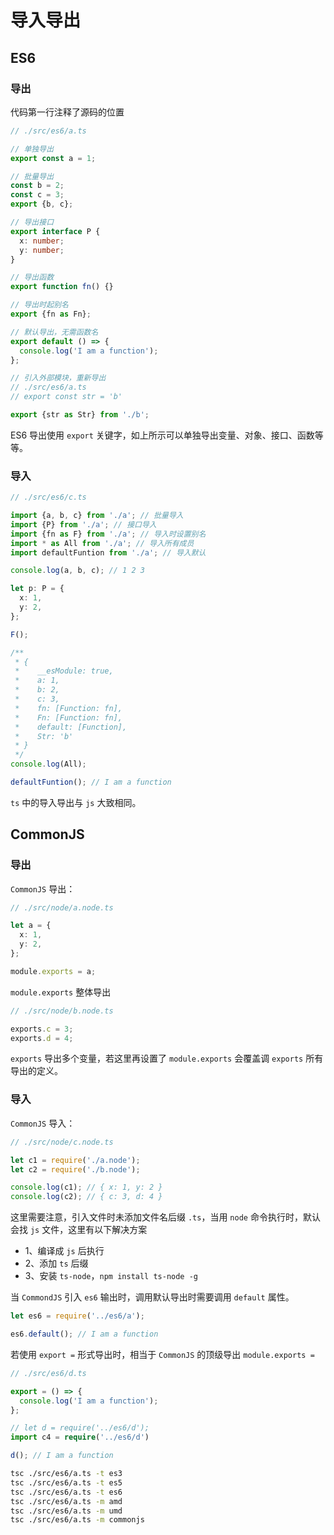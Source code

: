 # 导入导出

## ES6

### 导出

代码第一行注释了源码的位置

```ts
// ./src/es6/a.ts

// 单独导出
export const a = 1;

// 批量导出
const b = 2;
const c = 3;
export {b, c};

// 导出接口
export interface P {
  x: number;
  y: number;
}

// 导出函数
export function fn() {}

// 导出时起别名
export {fn as Fn};

// 默认导出，无需函数名
export default () => {
  console.log('I am a function');
};

// 引入外部模块，重新导出
// ./src/es6/a.ts
// export const str = 'b'

export {str as Str} from './b';
```

ES6 导出使用 `export` 关键字，如上所示可以单独导出变量、对象、接口、函数等等。

### 导入

```ts
// ./src/es6/c.ts

import {a, b, c} from './a'; // 批量导入
import {P} from './a'; // 接口导入
import {fn as F} from './a'; // 导入时设置别名
import * as All from './a'; // 导入所有成员
import defaultFuntion from './a'; // 导入默认

console.log(a, b, c); // 1 2 3

let p: P = {
  x: 1,
  y: 2,
};

F();

/**
 * {
 *    __esModule: true,
 *    a: 1,
 *    b: 2,
 *    c: 3,
 *    fn: [Function: fn],
 *    Fn: [Function: fn],
 *    default: [Function],
 *    Str: 'b'
 * }
 */
console.log(All);

defaultFuntion(); // I am a function
```

`ts` 中的导入导出与 `js` 大致相同。

## CommonJS

### 导出

`CommonJS` 导出：

```ts
// ./src/node/a.node.ts

let a = {
  x: 1,
  y: 2,
};

module.exports = a;
```

`module.exports` 整体导出

```ts
// ./src/node/b.node.ts

exports.c = 3;
exports.d = 4;
```

`exports` 导出多个变量，若这里再设置了 `module.exports` 会覆盖调 `exports` 所有导出的定义。

### 导入

`CommonJS` 导入：

```ts
// ./src/node/c.node.ts

let c1 = require('./a.node');
let c2 = require('./b.node');

console.log(c1); // { x: 1, y: 2 }
console.log(c2); // { c: 3, d: 4 }
```

这里需要注意，引入文件时未添加文件名后缀 `.ts`，当用 `node` 命令执行时，默认会找 `js` 文件，这里有以下解决方案

- 1、编译成 `js` 后执行
- 2、添加 `ts` 后缀
- 3、安装 `ts-node`，`npm install ts-node -g`

当 `CommondJS` 引入 `es6` 输出时，调用默认导出时需要调用 `default` 属性。

```ts
let es6 = require('../es6/a');

es6.default(); // I am a function
```

若使用 `export =` 形式导出时，相当于 `CommonJS` 的顶级导出 `module.exports =`

```ts
// ./src/es6/d.ts

export = () => {
  console.log('I am a function');
};

// let d = require('../es6/d');
import c4 = require('../es6/d')

d(); // I am a function
```

```bash
tsc ./src/es6/a.ts -t es3
tsc ./src/es6/a.ts -t es5
tsc ./src/es6/a.ts -t es6
tsc ./src/es6/a.ts -m amd
tsc ./src/es6/a.ts -m umd
tsc ./src/es6/a.ts -m commonjs
```
